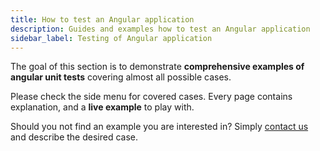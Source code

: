 ```yaml
---
title: How to test an Angular application
description: Guides and examples how to test an Angular application
sidebar_label: Testing of Angular application
---
```


The goal of this section is to demonstrate **comprehensive examples of angular unit tests**
covering almost all possible cases.

Please check the side menu for covered cases.
Every page contains explanation, and a **live example** to play with.

Should you not find an example you are interested in?
Simply [contact us](need-help.md) and describe the desired case.
